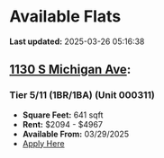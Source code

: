 # Available Flats

**Last updated:** 2025-03-26 05:16:38

## [1130 S Michigan Ave](https://1130smichigan.com/wp-json/floorplans/v1/available-units):
### Tier 5/11 (1BR/1BA) (Unit 000311)
- **Square Feet:** 641 sqft
- **Rent:** $2094 - $4967
- **Available From:** 03/29/2025
- [Apply Here](https://1130smichigan.securecafe.com/onlineleasing/eleven-thirty/oleapplication.aspx?stepname=RentalOptions&myOlePropertyId=638530&FloorPlanID=2321070&UnitID=11312586&header=1)

